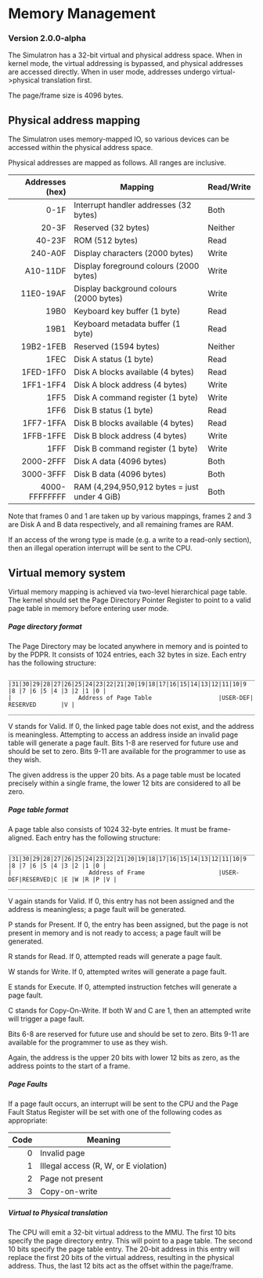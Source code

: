 # Memory Management
### Version 2.0.0-alpha
The Simulatron has a 32-bit virtual and physical address space. When in kernel mode, the virtual addressing is bypassed, and physical addresses are accessed directly. When in user mode, addresses undergo virtual->physical translation first.

The page/frame size is 4096 bytes.

## Physical address mapping
The Simulatron uses memory-mapped IO, so various devices can be accessed within the physical address space.

Physical addresses are mapped as follows. All ranges are inclusive.

|  Addresses (hex) |                   Mapping                    | Read/Write |
| ----------------:| -------------------------------------------- | ---------- |
|             0-1F | Interrupt handler addresses (32 bytes)       | Both       |
|            20-3F | Reserved (32 bytes)                          | Neither    |
|           40-23F | ROM (512 bytes)                              | Read       |
|          240-A0F | Display characters (2000 bytes)              | Write      |
|         A10-11DF | Display foreground colours (2000 bytes)      | Write      |
|        11E0-19AF | Display background colours (2000 bytes)      | Write      |
|             19B0 | Keyboard key buffer (1 byte)                 | Read       |
|             19B1 | Keyboard metadata buffer (1 byte)            | Read       |
|        19B2-1FEB | Reserved (1594 bytes)                        | Neither    |
|             1FEC | Disk A status (1 byte)                       | Read       |
|        1FED-1FF0 | Disk A blocks available (4 bytes)            | Read       |
|        1FF1-1FF4 | Disk A block address (4 bytes)               | Write      |
|             1FF5 | Disk A command register (1 byte)             | Write      |
|             1FF6 | Disk B status (1 byte)                       | Read       |
|        1FF7-1FFA | Disk B blocks available (4 bytes)            | Read       |
|        1FFB-1FFE | Disk B block address (4 bytes)               | Write      |
|             1FFF | Disk B command register (1 byte)             | Write      |
|        2000-2FFF | Disk A data (4096 bytes)                     | Both       |
|        3000-3FFF | Disk B data (4096 bytes)                     | Both       |
|    4000-FFFFFFFF | RAM (4,294,950,912 bytes = just under 4 GiB) | Both       |

Note that frames 0 and 1 are taken up by various mappings, frames 2 and 3 are Disk A and B data respectively, and all remaining frames are RAM.

If an access of the wrong type is made (e.g. a write to a read-only section), then an illegal operation interrupt will be sent to the CPU.

## Virtual memory system
Virtual memory mapping is achieved via two-level hierarchical page table. The kernel should set the Page Directory Pointer Register to point to a valid page table in memory before entering user mode.

##### Page directory format
The Page Directory may be located anywhere in memory and is pointed to by the PDPR. It consists of 1024 entries, each 32 bytes in size. Each entry has the following structure:

```
_________________________________________________________________________________________________
|31|30|29|28|27|26|25|24|23|22|21|20|19|18|17|16|15|14|13|12|11|10|9 |8 |7 |6 |5 |4 |3 |2 |1 |0 |
|                   Address of Page Table                   |USER-DEF|        RESERVED       |V |
_________________________________________________________________________________________________
```

V stands for Valid. If 0, the linked page table does not exist, and the address is meaningless. Attempting to access an address inside an invalid page table will generate a page fault. Bits 1-8 are reserved for future use and should be set to zero. Bits 9-11 are available for the programmer to use as they wish.

The given address is the upper 20 bits. As a page table must be located precisely within a single frame, the lower 12 bits are considered to all be zero.

##### Page table format
A page table also consists of 1024 32-byte entries. It must be frame-aligned. Each entry has the following structure:

```
_________________________________________________________________________________________________
|31|30|29|28|27|26|25|24|23|22|21|20|19|18|17|16|15|14|13|12|11|10|9 |8 |7 |6 |5 |4 |3 |2 |1 |0 |
|                      Address of Frame                     |USER-DEF|RESERVED|C |E |W |R |P |V |
_________________________________________________________________________________________________
```

V again stands for Valid. If 0, this entry has not been assigned and the address is meaningless; a page fault will be generated.

P stands for Present. If 0, the entry has been assigned, but the page is not present in memory and is not ready to access; a page fault will be generated.

R stands for Read. If 0, attempted reads will generate a page fault.

W stands for Write. If 0, attempted writes will generate a page fault.

E stands for Execute. If 0, attempted instruction fetches will generate a page fault.

C stands for Copy-On-Write. If both W and C are 1, then an attempted write will trigger a page fault.

Bits 6-8 are reserved for future use and should be set to zero. Bits 9-11 are available for the programmer to use as they wish.

Again, the address is the upper 20 bits with lower 12 bits as zero, as the address points to the start of a frame.

##### Page Faults
If a page fault occurs, an interrupt will be sent to the CPU and the Page Fault Status Register will be set with one of the following codes as appropriate:

| Code |               Meaning                 |
| ----:| ------------------------------------- |
|    0 | Invalid page                          |
|    1 | Illegal access (R, W, or E violation) |
|    2 | Page not present                      |
|    3 | Copy-on-write                         |

##### Virtual to Physical translation
The CPU will emit a 32-bit virtual address to the MMU. The first 10 bits specify the page directory entry. This will point to a page table. The second 10 bits specify the page table entry. The 20-bit address in this entry will replace the first 20 bits of the virtual address, resulting in the physical address. Thus, the last 12 bits act as the offset within the page/frame.
